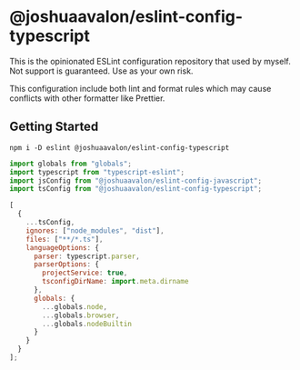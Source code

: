 # @joshuaavalon/eslint-config-typescript

This is the opinionated ESLint configuration repository that used by myself.
Not support is guaranteed. Use as your own risk.

This configuration include both lint and format rules which may cause conflicts with other formatter like Prettier.

## Getting Started

```
npm i -D eslint @joshuaavalon/eslint-config-typescript
```

```js
import globals from "globals";
import typescript from "typescript-eslint";
import jsConfig from "@joshuaavalon/eslint-config-javascript";
import tsConfig from "@joshuaavalon/eslint-config-typescript";

[
  {
    ...tsConfig,
    ignores: ["node_modules", "dist"],
    files: ["**/*.ts"],
    languageOptions: {
      parser: typescript.parser,
      parserOptions: {
        projectService: true,
        tsconfigDirName: import.meta.dirname
      },
      globals: {
        ...globals.node,
        ...globals.browser,
        ...globals.nodeBuiltin
      }
    }
  }
];
```
